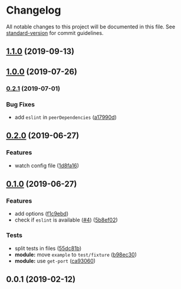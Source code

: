 # Changelog

All notable changes to this project will be documented in this file. See [standard-version](https://github.com/conventional-changelog/standard-version) for commit guidelines.

## [1.1.0](https://github.com/nuxt-community/eslint-module/compare/v1.0.0...v1.1.0) (2019-09-13)

## [1.0.0](https://github.com/nuxt-community/eslint-module/compare/v0.2.1...v1.0.0) (2019-07-26)



### [0.2.1](https://github.com/nuxt-community/eslint-module/compare/v0.2.0...v0.2.1) (2019-07-01)


### Bug Fixes

* add `eslint` in `peerDependencies` ([a17990d](https://github.com/nuxt-community/eslint-module/commit/a17990d))



## [0.2.0](https://github.com/nuxt-community/eslint-module/compare/v0.1.0...v0.2.0) (2019-06-27)


### Features

* watch config file ([1d8fa16](https://github.com/nuxt-community/eslint-module/commit/1d8fa16))



## [0.1.0](https://github.com/nuxt-community/eslint-module/compare/v0.0.1...v0.1.0) (2019-06-27)


### Features

* add options ([f1c9ebd](https://github.com/nuxt-community/eslint-module/commit/f1c9ebd))
* check if `eslint` is available ([#4](https://github.com/nuxt-community/eslint-module/issues/4)) ([5b8ef02](https://github.com/nuxt-community/eslint-module/commit/5b8ef02))


### Tests

* split tests in files ([55dc81b](https://github.com/nuxt-community/eslint-module/commit/55dc81b))
* **module:** move `example` to `test/fixture` ([b98ec30](https://github.com/nuxt-community/eslint-module/commit/b98ec30))
* **module:** use `get-port` ([ca93060](https://github.com/nuxt-community/eslint-module/commit/ca93060))



<a name="0.0.1"></a>
## 0.0.1 (2019-02-12)
